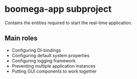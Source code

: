 # boomega-app subproject

Contains the entities required to start the real-time application. 

## Main roles

* Configuring DI-bindings
* Configuring default system properties
* Configuring logging framework
* Preventing multiple application instances
* Putting GUI components to work together